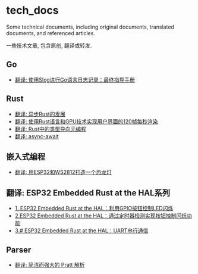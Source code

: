 # tech_docs
Some technical documents, including original documents, translated documents, and referenced articles.  

一些技术文章, 包含原创, 翻译或转发.

## Go
* [翻译: 使用Slog进行Go语言日志记录：最终指导手册](go/Logging-in-Go-with%20Slog.md)

## Rust
* [翻译: 异步Rust的发展](rust/why_async_rust.md)
* [翻译: 使用Rust语言和GPU技术实现用户界面的120帧每秒渲染](rust/leveraging-rust-and-the-gpu-to-render-user-interfaces-at-120-fps.md)
* [翻译: Rust中的类型导向元编程](rust/type-directed-metaprogramming-in-rust.md)
* [翻译: async-await](rust/async-await.md)

## 嵌入式编程
* [翻译: 用ESP32和WS2812打造一个恐龙灯](embed/esp32-ws2812-dino-light.md)
## 翻译: ESP32 Embedded Rust at the HAL系列
* [1. ESP32 Embedded Rust at the HAL：利用GPIO按钮控制LED闪烁](embed/esp32-embedded-rust-at-the-hal-gpio-button-controlled-blinking.md)
* [2.ESP32 Embedded Rust at the HAL：通过定时器检测实现按钮控制闪烁功能](embed/esp32-embedded-rust-at-the-hal-button-controlled-blinking-by-timer-polling.md)
* [3.# ESP32 Embedded Rust at the HAL：UART串行通信](embed/esp32-embedded-rust-at-the-hal-uart-serial-communication.md)

## Parser
* [翻译: 简洁而强大的 Pratt 解析](parser/simple-but-powerful-pratt-parsing.md)
